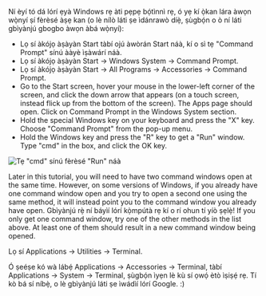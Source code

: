<!--sec data-title="Opening: Windows" data-id="windows_prompt" data-collapse=true ces-->

Ní èyí tó dá lórí ẹyà Windows rẹ àti pẹpẹ bọ́tìnnì rẹ, ó yẹ kí ọ̀kan lára àwọn wọ̀nyí ṣí fèrèsé àṣẹ kan (o lè nílò láti ṣe ìdánrawò díẹ̀, ṣùgbọ́n o ò ní láti gbìyànjú gbogbo àwọn àbá wọ̀nyí):

- Lọ sí àkójọ àṣàyàn Start tàbí ojú àwòrán Start náà, kí o sì tẹ "Command Prompt" sínú ààyè ìṣàwárí náà.
- Lọ sí àkójọ àṣàyàn Start → Windows System → Command Prompt.
- Lọ sí àkójọ àṣàyàn Start → All Programs → Accessories → Command Prompt.
- Go to the Start screen, hover your mouse in the lower-left corner of the screen, and click the down arrow that appears (on a touch screen, instead flick up from the bottom of the screen). The Apps page should open. Click on Command Prompt in the Windows System section.
- Hold the special Windows key on your keyboard and press the "X" key. Choose "Command Prompt" from the pop-up menu.
- Hold the Windows key and press the "R" key to get a "Run" window. Type "cmd" in the box, and click the OK key.

![Tẹ "cmd" sínú fèrèsé "Run" náà](../python_installation/images/windows-plus-r.png)

Later in this tutorial, you will need to have two command windows open at the same time. However, on some versions of Windows, if you already have one command window open and you try to open a second one using the same method, it will instead point you to the command window you already have open. Gbìyànjú rẹ̀ ní báyìí lórí kọ̀mpútà rẹ kí o rí ohun tí yíò ṣẹlẹ̀! If you only get one command window, try one of the other methods in the list above. At least one of them should result in a new command window being opened.

<!--endsec-->

<!--sec data-title="Opening: OS X" data-id="OSX_prompt" data-collapse=true ces-->

Lọ sí Applications → Utilities → Terminal.

<!--endsec-->

<!--sec data-title="Opening: Linux" data-id="linux_prompt" data-collapse=true ces-->

Ó ṣeéṣe kó wà lábẹ́ Applications → Accessories → Terminal, tàbí Applications → System → Terminal, ṣùgbọ́n ìyẹn lè kù sí ọwọ́ ètò ìṣiṣẹ́ rẹ. Tí kò bá sí níbẹ̀, o lè gbìyànjú láti ṣe ìwádìí lórí Google. :)

<!--endsec-->